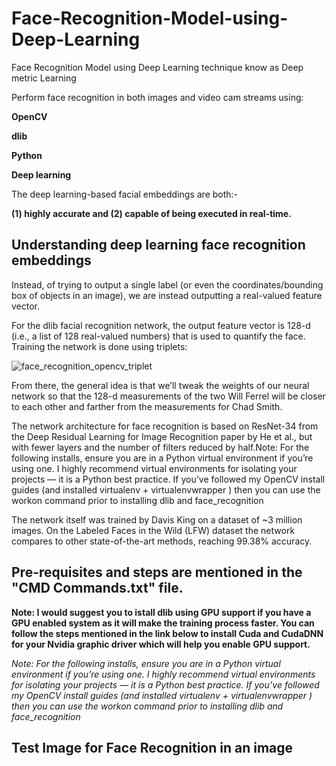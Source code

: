 # Face-Recognition-Model-using-Deep-Learning
Face Recognition Model using Deep Learning technique know as Deep metric Learning

Perform face recognition in both images and video cam streams using:

**OpenCV**

**dlib**

**Python**

**Deep learning**

The deep learning-based facial embeddings are both:- 

**(1) highly accurate and (2) capable of being executed in real-time.**

## Understanding deep learning face recognition embeddings

Instead, of trying to output a single label (or even the coordinates/bounding box of objects in an image), we are instead outputting a real-valued feature vector.

For the dlib facial recognition network, the output feature vector is 128-d (i.e., a list of 128 real-valued numbers) that is used to quantify the face. Training the network is done using triplets: 

![face_recognition_opencv_triplet](https://user-images.githubusercontent.com/49313619/86593895-b2eab980-bfb3-11ea-96a1-97f0a2528c19.jpg)

From there, the general idea is that we’ll tweak the weights of our neural network so that the 128-d measurements of the two Will Ferrel will be closer to each other and farther from the measurements for Chad Smith.

The network architecture for face recognition is based on ResNet-34 from the Deep Residual Learning for Image Recognition paper by He et al., but with fewer layers and the number of filters reduced by half.Note: For the following installs, ensure you are in a Python virtual environment if you’re using one. I highly recommend virtual environments for isolating your projects — it is a Python best practice. If you’ve followed my OpenCV install guides (and installed virtualenv  + virtualenvwrapper ) then you can use the workon  command prior to installing dlib  and face_recognition

The network itself was trained by Davis King on a dataset of ~3 million images. On the Labeled Faces in the Wild (LFW) dataset the network compares to other state-of-the-art methods, reaching 99.38% accuracy.

## Pre-requisites and steps are mentioned in the "CMD Commands.txt" file.

**Note: I would suggest you to istall dlib using GPU support if you have a GPU enabled system as it will make the training process faster. You can follow the steps mentioned in the link below to install Cuda and CudaDNN for your Nvidia graphic driver which will help you enable GPU support.**

*Note: For the following installs, ensure you are in a Python virtual environment if you’re using one. I highly recommend virtual environments for isolating your projects — it is a Python best practice. If you’ve followed my OpenCV install guides (and installed virtualenv  + virtualenvwrapper ) then you can use the workon  command prior to installing dlib  and face_recognition*

## Test Image for Face Recognition in an image






